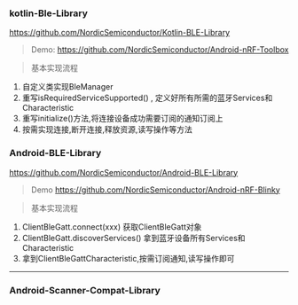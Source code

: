 ### kotlin-Ble-Library

https://github.com/NordicSemiconductor/Kotlin-BLE-Library

> Demo:
https://github.com/NordicSemiconductor/Android-nRF-Toolbox

> 基本实现流程

1. 自定义类实现BleManager
2. 重写isRequiredServiceSupported() , 定义好所有所需的蓝牙Services和Characteristic
3. 重写initialize()方法,将连接设备成功需要订阅的通知订阅上
4. 按需实现连接,断开连接,释放资源,读写操作等方法

### Android-BLE-Library

https://github.com/NordicSemiconductor/Android-BLE-Library

> Demo
https://github.com/NordicSemiconductor/Android-nRF-Blinky

> 基本实现流程

1. ClientBleGatt.connect(xxx) 获取ClientBleGatt对象
2. ClientBleGatt.discoverServices() 拿到蓝牙设备所有Services和Characteristic
3. 拿到ClientBleGattCharacteristic,按需订阅通知,读写操作即可

---

### Android-Scanner-Compat-Library